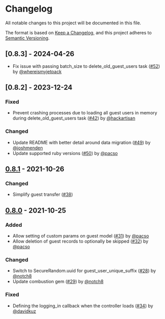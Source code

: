 # Changelog
All notable changes to this project will be documented in this file.

The format is based on [Keep a Changelog](https://keepachangelog.com/en/1.0.0/),
and this project adheres to [Semantic Versioning](https://semver.org/spec/v2.0.0.html).

## [0.8.3] - 2024-04-26
- Fix issue with passing batch_size to delete_old_guest_users task ([#52](https://github.com/cbeer/devise-guests/pull/52)) by [@whereismyjetpack](https://github.com/whereismyjetpack)

## [0.8.2] - 2023-12-24
### Fixed
- Prevent crashing processes due to loading all guest users in memory during delete_old_guest_users task ([#42](https://github.com/cbeer/devise-guests/pull/42)) by [@hackartisan](https://github.com/hackartisan)

### Changed
- Update README with better detail around data migration ([#49](https://github.com/cbeer/devise-guests/pull/49)) by [@joshmenden](https://github.com/joshmenden)
- Update supported ruby versions ([#50](https://github.com/cbeer/devise-guests/pull/50)) by [@pacso](https://github.com/pacso)

## [0.8.1] - 2021-10-26
### Changed
- Simplify guest transfer ([#38](https://github.com/cbeer/devise-guests/pull/38))

## [0.8.0] - 2021-10-25
### Added
- Allow setting of custom params on guest model ([#31](https://github.com/cbeer/devise-guests/pull/31)) by [@pacso](https://github.com/pacso)
- Allow deletion of guest records to optionally be skipped ([#32](https://github.com/cbeer/devise-guests/pull/32)) by [@pacso](https://github.com/pacso)

### Changed
- Switch to SecureRandom.uuid for guest_user_unique_suffix ([#28](https://github.com/cbeer/devise-guests/pull/28)) by [@notch8](https://github.com/notch8)
- Update combustion gem ([#29](https://github.com/cbeer/devise-guests/pull/29)) by [@notch8](https://github.com/notch8)

### Fixed
- Defining the logging_in callback when the controller loads ([#34](https://github.com/cbeer/devise-guests/pull/34)) by [@davidkuz](https://github.com/davidkuz)

[Unreleased]: https://github.com/cbeer/devise-guests/compare/v0.8.1...HEAD
[0.8.1]: https://github.com/cbeer/devise-guests/compare/v0.8.0...v0.8.1
[0.8.0]: https://github.com/cbeer/devise-guests/compare/v0.7.0...v0.8.0
